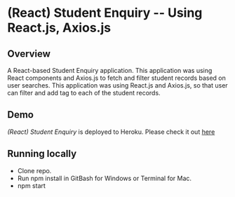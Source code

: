 # (React) Student Enquiry -- Using React.js, Axios.js

## Overview

A React-based Student Enquiry application. This application was using React components and Axios.js to fetch and filter student records based on user searches. This application was using React.js and Axios.js, so that user can filter and add tag to each of the student records.

## Demo

*(React) Student Enquiry* is deployed to Heroku. Please check it out [here](https://thawing-garden-42155.herokuapp.com/)

## Running locally

- Clone repo.
- Run npm install in GitBash for Windows or Terminal for Mac.
- npm start
